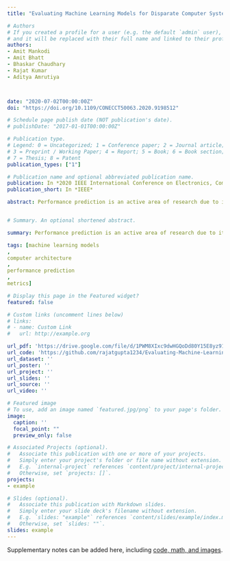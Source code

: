 ```yaml
---
title: "Evaluating Machine Learning Models for Disparate Computer Systems Performance Prediction"

# Authors
# If you created a profile for a user (e.g. the default `admin` user), write the username (folder name) here 
# and it will be replaced with their full name and linked to their profile.
authors:
- Amit Mankodi
- Amit Bhatt
- Bhaskar Chaudhary
- Rajat Kumar
- Aditya Amrutiya



date: "2020-07-02T00:00:00Z"
doi: "https://doi.org/10.1109/CONECCT50063.2020.9198512"

# Schedule page publish date (NOT publication's date).
# publishDate: "2017-01-01T00:00:00Z"

# Publication type.
# Legend: 0 = Uncategorized; 1 = Conference paper; 2 = Journal article;
# 3 = Preprint / Working Paper; 4 = Report; 5 = Book; 6 = Book section;
# 7 = Thesis; 8 = Patent
publication_types: ["1"]

# Publication name and optional abbreviated publication name.
publication: In *2020 IEEE International Conference on Electronics, Computing and Communication Technologies (CONECCT)*
publication_short: In *IEEE*

abstract: Performance prediction is an active area of research due to its applicability in the advancements of hardware-software co-development. Several empirical machine-learning models, such as linear models, non-linear models, probabilistic models, tree-based models and, neural networks, are used for performance prediction. Furthermore, the prediction model's accuracy may vary depending on performance data gathered for different software types (compute-bound, memory-bound) and different hardware (simulation-based or physical systems). We have examined fourteen machine-learning models on simulation-based hardware and physical systems by executing several benchmark programs with different computation and data access patterns. Our results show that the tree-based machine-learning models outperform all other models with median absolute percentage error (MedAPE) of less than 5% followed by bagging and boosting models that help to improve weak learners. We have also observed that prediction accuracy is higher on simulation-based hardware due to its deterministic nature as compared to physical systems. Moreover, in physical systems, the prediction accuracy of memory-bound algorithms is higher as compared to compute-bound algorithms due to manufacturer variability in processors.


# Summary. An optional shortened abstract.

summary: Performance prediction is an active area of research due to its applicability in the advancements of hardware-software co-development. Several empirical machine-learning models, such as linear models, non-linear models, probabilistic models, tree-based models and, neural networks, are used for performance prediction. Furthermore, the prediction model's accuracy may vary depending on performance data gathered for different software types (compute-bound, memory-bound) and different hardware (simulation-based or physical systems). We have examined fourteen machine-learning models on simulation-based hardware and physical systems by executing several benchmark programs with different computation and data access patterns. Our results show that the tree-based machine-learning models outperform all other models with median absolute percentage error (MedAPE) of less than 5% followed by bagging and boosting models that help to improve weak learners. We have also observed that prediction accuracy is higher on simulation-based hardware due to its deterministic nature as compared to physical systems. Moreover, in physical systems, the prediction accuracy of memory-bound algorithms is higher as compared to compute-bound algorithms due to manufacturer variability in processors.

tags: [machine learning models
,
computer architecture
,
performance prediction
,
metrics]

# Display this page in the Featured widget?
featured: false

# Custom links (uncomment lines below)
# links:
# - name: Custom Link
#   url: http://example.org

url_pdf: 'https://drive.google.com/file/d/1PWM8XIxc9dwHGQoDd80Y15E8yz91hmy9/view?usp=sharing'
url_code: 'https://github.com/rajatgupta1234/Evaluating-Machine-Learning-Models-for-Disparate-Computer-Systems-Performance-Prediction'
url_dataset: ''
url_poster: ''
url_project: ''
url_slides: ''
url_source: ''
url_video: ''

# Featured image
# To use, add an image named `featured.jpg/png` to your page's folder. 
image:
  caption: ''
  focal_point: ""
  preview_only: false

# Associated Projects (optional).
#   Associate this publication with one or more of your projects.
#   Simply enter your project's folder or file name without extension.
#   E.g. `internal-project` references `content/project/internal-project/index.md`.
#   Otherwise, set `projects: []`.
projects:
- example

# Slides (optional).
#   Associate this publication with Markdown slides.
#   Simply enter your slide deck's filename without extension.
#   E.g. `slides: "example"` references `content/slides/example/index.md`.
#   Otherwise, set `slides: ""`.
slides: example
---
```




Supplementary notes can be added here, including [code, math, and images](https://wowchemy.com/docs/writing-markdown-latex/).
